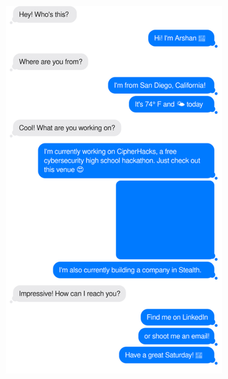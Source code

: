 [![](https://raw.githubusercontent.com/arshansgithub/arshansgithubnew/main/chat.svg)](https://arshan.dev)
